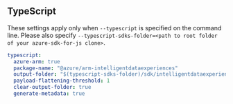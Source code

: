 ## TypeScript

These settings apply only when `--typescript` is specified on the command line.
Please also specify `--typescript-sdks-folder=<path to root folder of your azure-sdk-for-js clone>`.

``` yaml $(typescript)
typescript:
  azure-arm: true
  package-name: "@azure/arm-intelligentdataexperiences"
  output-folder: "$(typescript-sdks-folder)/sdk/intelligentdataexperiences/arm-intelligentdataexperiences"
  payload-flattening-threshold: 1
  clear-output-folder: true
  generate-metadata: true
```
